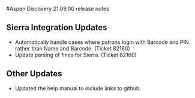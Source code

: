 #Aspen Discovery 21.09.00 release notes

## Sierra Integration Updates
- Automatically handle cases where patrons login with Barcode and PIN rather than Name and Barcode. (Ticket 82160)
- Update parsing of fines for Sierra. (Ticket 82160)

## Other Updates
- Updated the help manual to include links to github. 